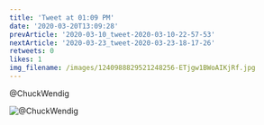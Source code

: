 ```yaml
---
title: 'Tweet at 01:09 PM'
date: '2020-03-20T13:09:28'
prevArticle: '2020-03-10_tweet-2020-03-10-22-57-53'
nextArticle: '2020-03-23_tweet-2020-03-23-18-17-26'
retweets: 0
likes: 1
img_filename: /images/1240988829521248256-ETjgw1BWoAIKjRf.jpg
---
```

@ChuckWendig

![@ChuckWendig](/images/1240988829521248256-ETjgw1BWoAIKjRf.jpg "@ChuckWendig")